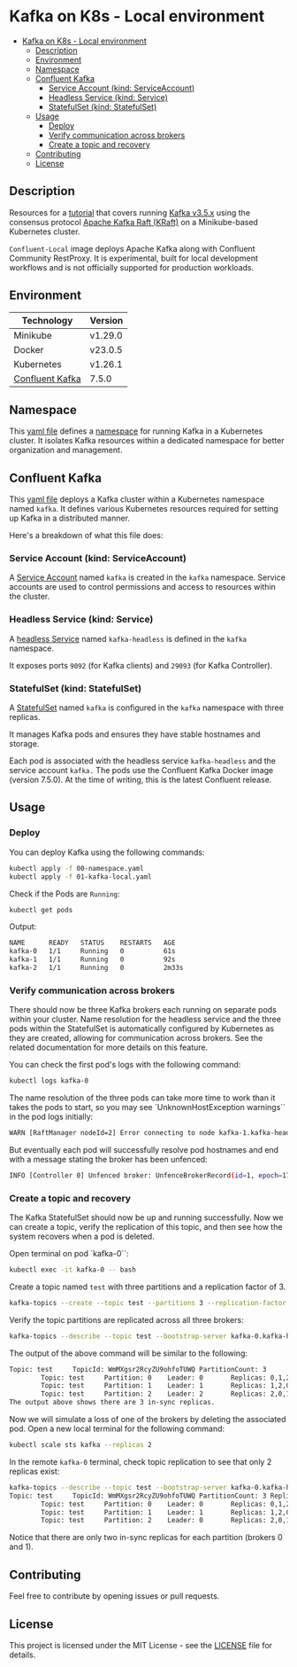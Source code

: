 # Kafka on K8s - Local environment

- [Kafka on K8s - Local environment](#kafka-on-k8s---local-environment)
  - [Description](#description)
  - [Environment](#environment)
  - [Namespace](#namespace)
  - [Confluent Kafka](#confluent-kafka)
    - [Service Account (kind: ServiceAccount)](#service-account-kind-serviceaccount)
    - [Headless Service (kind: Service)](#headless-service-kind-service)
    - [StatefulSet (kind: StatefulSet)](#statefulset-kind-statefulset)
  - [Usage](#usage)
    - [Deploy](#deploy)
    - [Verify communication across brokers](#verify-communication-across-brokers)
    - [Create a topic and recovery](#create-a-topic-and-recovery)
  - [Contributing](#contributing)
  - [License](#license)

## Description

Resources for a [tutorial](https://rafaelnatali.wixsite.com/rmn-technology/post/running-kafka-in-kubernetes-with-kraft-mode) that covers running [Kafka v3.5.x](https://docs.confluent.io/platform/current/installation/versions-interoperability.html) using the consensus protocol [Apache Kafka Raft (KRaft)](https://developer.confluent.io/learn/kraft/) on a Minikube-based Kubernetes cluster.

`Confluent-Local` image deploys Apache Kafka along with Confluent Community RestProxy. It is experimental, built for local development workflows and is not officially supported for production workloads.

## Environment

| Technology | Version |
| --- | --- |
| Minikube | v1.29.0 |
| Docker | v23.0.5 |
| Kubernetes | v1.26.1 |
| [Confluent Kafka](https://hub.docker.com/r/confluentinc/confluent-local) | 7.5.0 |

## Namespace

This [yaml file](./00-namespace.yaml) defines a [namespace](https://kubernetes.io/docs/concepts/overview/working-with-objects/namespaces/) for running Kafka in a Kubernetes cluster.
It isolates Kafka resources within a dedicated namespace for better organization and management.

## Confluent Kafka

This [yaml file](01-kafka-local.yaml) deploys a Kafka cluster within a Kubernetes namespace named `kafka`. It defines various Kubernetes resources required for setting up Kafka in a distributed manner.

Here's a breakdown of what this file does:

### Service Account (kind: ServiceAccount)

A [Service Account](https://kubernetes.io/docs/concepts/security/service-accounts/) named `kafka` is created in the `kafka` namespace. Service accounts are used to control permissions and access to resources within the cluster.

### Headless Service (kind: Service)

A [headless Service](https://kubernetes.io/docs/concepts/services-networking/service/#headless-services) named `kafka-headless` is defined in the `kafka` namespace.

It exposes ports `9092` (for Kafka clients) and `29093` (for Kafka Controller). 

### StatefulSet (kind: StatefulSet)

A [StatefulSet](https://kubernetes.io/docs/concepts/workloads/controllers/statefulset/) named `kafka` is configured in the `kafka` namespace with three replicas.

It manages Kafka pods and ensures they have stable hostnames and storage.

Each pod is associated with the headless service `kafka-headless` and the service account `kafka.` The pods use the Confluent Kafka Docker image (version 7.5.0). At the time of writing, this is the latest Confluent release. 

## Usage

### Deploy 

You can deploy Kafka using the following commands:

```bash
kubectl apply -f 00-namespace.yaml
kubectl apply -f 01-kafka-local.yaml
```

Check if the Pods are `Running`:

```bash
kubectl get pods
```

Output:

```bash
NAME      READY   STATUS    RESTARTS   AGE
kafka-0   1/1     Running   0          61s
kafka-1   1/1     Running   0          92s
kafka-2   1/1     Running   0          2m33s
```

### Verify communication across brokers

There should now be three Kafka brokers each running on separate pods within your cluster. Name resolution for the headless service and the three pods within the StatefulSet is automatically configured by Kubernetes as they are created, allowing for communication across brokers. See the related documentation for more details on this feature.

You can check the first pod's logs with the following command:

```bash
kubectl logs kafka-0
```

The name resolution of the three pods can take more time to work than it takes the pods to start, so you may see `UnknownHostException warnings`` in the pod logs initially:

```bash
WARN [RaftManager nodeId=2] Error connecting to node kafka-1.kafka-headless.kafka.svc.cluster.local:29093 (id: 1 rack: null) (org.apache.kafka.clients.NetworkClient) java.net.UnknownHostException: kafka-1.kafka-headless.kafka.svc.cluster.local         ...
```

But eventually each pod will successfully resolve pod hostnames and end with a message stating the broker has been unfenced:

```bash
INFO [Controller 0] Unfenced broker: UnfenceBrokerRecord(id=1, epoch=176) (org.apache.kafka.controller.ClusterControlManager)
```

### Create a topic and recovery

The Kafka StatefulSet should now be up and running successfully. Now we can create a topic, verify the replication of this topic, and then see how the system recovers when a pod is deleted.

Open terminal on pod `kafka-0``:

```bash
kubectl exec -it kafka-0 -- bash
```

Create a topic named `test` with three partitions and a replication factor of 3. 

```bash
kafka-topics --create --topic test --partitions 3 --replication-factor 3 --bootstrap-server kafka-0.kafka-headless.kafka.svc.cluster.local:9092
```

Verify the topic partitions are replicated across all three brokers:

```bash
kafka-topics --describe --topic test --bootstrap-server kafka-0.kafka-headless.kafka.svc.cluster.local:9092
```

The output of the above command will be similar to the following:

```bash
Topic: test     TopicId: WmMXgsr2RcyZU9ohfoTUWQ PartitionCount: 3       ReplicationFactor: 3    Configs: 
        Topic: test     Partition: 0    Leader: 0       Replicas: 0,1,2 Isr: 0,1,2
        Topic: test     Partition: 1    Leader: 1       Replicas: 1,2,0 Isr: 1,2,0
        Topic: test     Partition: 2    Leader: 2       Replicas: 2,0,1 Isr: 2,0,1
The output above shows there are 3 in-sync replicas.
```

Now we will simulate a loss of one of the brokers by deleting the associated pod. Open a new local terminal for the following command:

```bash
kubectl scale sts kafka --replicas 2
```

In the remote `kafka-0` terminal, check topic replication to see that only 2 replicas exist:

```bash
kafka-topics --describe --topic test --bootstrap-server kafka-0.kafka-headless.kafka.svc.cluster.local:9092
Topic: test     TopicId: WmMXgsr2RcyZU9ohfoTUWQ PartitionCount: 3 ReplicationFactor: 3     Configs: 
        Topic: test     Partition: 0    Leader: 0       Replicas: 0,1,2    Isr: 0,1
        Topic: test     Partition: 1    Leader: 1       Replicas: 1,2,0    Isr: 0,1
        Topic: test     Partition: 2    Leader: 0       Replicas: 2,0,1    Isr: 0,1
```

Notice that there are only two in-sync replicas for each partition (brokers 0 and 1).

## Contributing

Feel free to contribute by opening issues or pull requests.

## License

This project is licensed under the MIT License - see the [LICENSE](../LICENSE) file for details.
